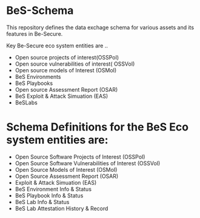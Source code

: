 # BeS-Schema
This repository defines the data exchage schema for various assets and its features in Be-Secure. 

Key Be-Secure eco system entities are ..
- Open source projects of interest(OSSPoI)
- Open source vulnerabilities of interest( OSSVoI)
- Open source models of Interest (OSMoI)
- BeS Environments
- BeS Playbooks
- Open source Assessment Report (OSAR)
- BeS Exploit & Attack Simuation (EAS)
- BeSLabs

# Schema Definitions for the BeS Eco system entities are:
- Open Source Software Projects of Interest (OSSPoI)
- Open Source Software Vulnerabilities of Interest (OSSVoI)
- Open Source Models of Interest (OSMoI) 
- Open Source Assessment Report (OSAR)
- Exploit & Attack Simuation (EAS)
- BeS Environment Info & Status
- BeS Playbook Info & Status
- BeS Lab Info & Status
- BeS Lab Attestation History & Record





